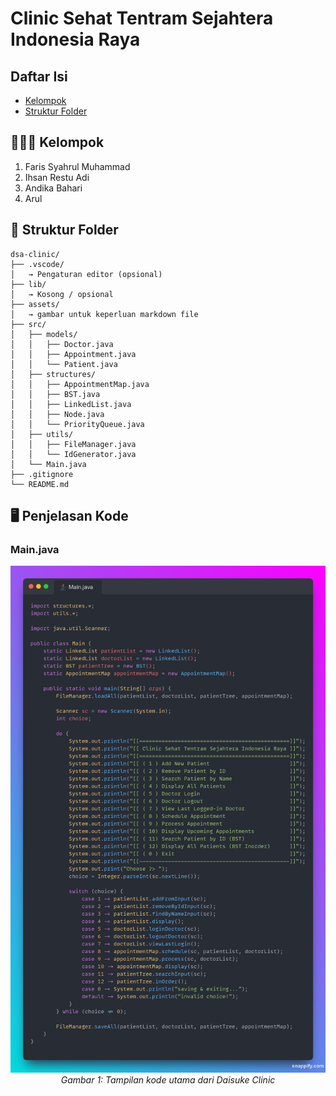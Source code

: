 # Clinic Sehat Tentram Sejahtera Indonesia Raya

## Daftar Isi

- [Kelompok](#kelompok)
- [Struktur Folder](#struktur-folder)

## 👨🏻‍💻 Kelompok

1. Faris Syahrul Muhammad
2. Ihsan Restu Adi
3. Andika Bahari
4. Arul


## 📂 Struktur Folder

```
dsa-clinic/
├── .vscode/                
│   → Pengaturan editor (opsional)
├── lib/                    
│   → Kosong / opsional
├── assets/                    
│   → gambar untuk keperluan markdown file
├── src/ 
│   ├── models/    
│   │   ├── Doctor.java              
│   │   ├── Appointment.java    
│   │   └── Patient.java    
│   ├── structures/    
│   │   ├── AppointmentMap.java              
│   │   ├── BST.java    
│   │   ├── LinkedList.java       
│   │   ├── Node.java       
│   │   └── PriorityQueue.java       
│   ├── utils/    
│   │   ├── FileManager.java              
│   │   └── IdGenerator.java                   
│   └── Main.java 
├── .gitignore              
└── README.md                  
```

## 🖥️ Penjelasan Kode

### Main.java
<p align="center">
  <img src="assets/Main.png" width="600"/>
  <br/>
  <i>Gambar 1: Tampilan kode utama dari Daisuke Clinic</i>
</p>
